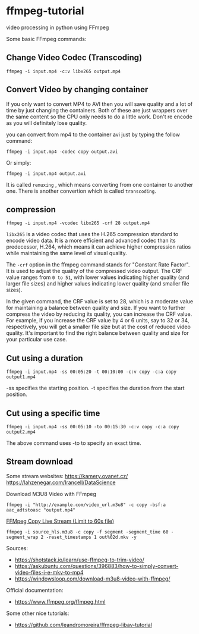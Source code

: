 # ffmpeg-tutorial
video processing in python using FFmpeg

Some basic FFmpeg commands:

## Change Video Codec (Transcoding)

`
ffmpeg -i input.mp4 -c:v libx265 output.mp4
`

## Convert Video by changing container

If you only want to convert MP4 to AVI then you will save quality and a lot of time by just changing the containers.
Both of these are just wrappers over the same content so the CPU only needs to do a little work.
Don't re encode as you will definitely lose quality.

you can convert from mp4 to the container avi just by typing the follow command:

`
ffmpeg -i input.mp4 -codec copy output.avi
`

Or simply:

`
ffmpeg -i input.mp4 output.avi
`

It is called `remuxing` , which means converting from one container to another one.  There is another convertion which is called `transcoding`.

## compression

`
ffmpeg -i input.mp4 -vcodec libx265 -crf 28 output.mp4
`

`libx265` is a video codec that uses the H.265 compression standard to encode video data. 
It is a more efficient and advanced codec than its predecessor, H.264, which means it can achieve higher compression ratios while maintaining the same level of visual quality.

The `-crf` option in the ffmpeg command stands for "Constant Rate Factor". It is used to adjust the quality of the compressed video output. The CRF value ranges from `0 to 51`, with lower values indicating higher quality (and larger file sizes) and higher values indicating lower quality (and smaller file sizes).

In the given command, the CRF value is set to 28, which is a moderate value for maintaining a balance between quality and size. If you want to further compress the video by reducing its quality, you can increase the CRF value. 
For example, if you increase the CRF value by 4 or 6 units, say to 32 or 34, respectively, you will get a smaller file size but at the cost of reduced video quality. 
It's important to find the right balance between quality and size for your particular use case.


## Cut using a duration

`
ffmpeg -i input.mp4 -ss 00:05:20 -t 00:10:00 -c:v copy -c:a copy output1.mp4
`

-ss specifies the starting position.
-t specifies the duration from the start position.

## Cut using a specific time

`
ffmpeg -i input.mp4 -ss 00:05:10 -to 00:15:30 -c:v copy -c:a copy output2.mp4
`

The above command uses -to to specify an exact time.

## Stream download

Some stream websites:
https://kamery.ovanet.cz/
https://lahzenegar.com/Irancell/DataScience

Download M3U8 Video with FFmpeg

`
ffmpeg -i "http://example.com/video_url.m3u8" -c copy -bsf:a aac_adtstoasc "output.mp4"
`

[FFMpeg Copy Live Stream (Limit to 60s file)](https://stackoverflow.com/questions/58909322/ffmpeg-copy-live-stream-limit-to-60s-file)

`
ffmpeg -i source_hls.m3u8 -c copy -f segment -segment_time 60 -segment_wrap 2 -reset_timestamps 1 out%02d.mkv -y
`

Sources:
 - https://shotstack.io/learn/use-ffmpeg-to-trim-video/
 - https://askubuntu.com/questions/396883/how-to-simply-convert-video-files-i-e-mkv-to-mp4
 - https://windowsloop.com/download-m3u8-video-with-ffmpeg/

Official documentation:
 - https://www.ffmpeg.org/ffmpeg.html

Some other nice tutorials:
 - https://github.com/leandromoreira/ffmpeg-libav-tutorial
 
